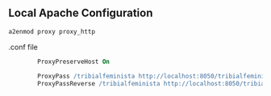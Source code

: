 ## Local Apache Configuration

```bash
a2enmod proxy proxy_http
```

.conf file
```apache
        ProxyPreserveHost On
        
        ProxyPass /tribialfeminista http://localhost:8050/tribialfeminista
        ProxyPassReverse /tribialfeminista http://localhost:8050/tribialfeminista
```
